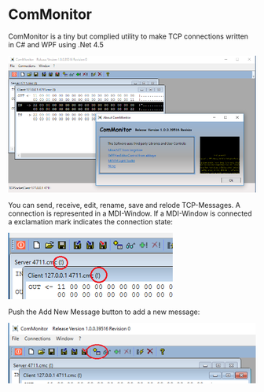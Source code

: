 # ComMonitor
ComMonitor is a tiny but complied utility to make TCP connections written in C# and WPF using .Net 4.5

![img](https://github.com/uhwgmxorg/ComMonitor/blob/master/Doc/1.png)

You can send, receive, edit, rename, save and relode TCP-Messages. A connection is represented in a MDI-Window. If a MDI-Window is connected a exclamation mark indicates the connection state:

![img](https://github.com/uhwgmxorg/ComMonitor/blob/master/Doc/2.png)

Push the Add New Message button to add a new message:

![img](https://github.com/uhwgmxorg/ComMonitor/blob/master/Doc/3.png)
